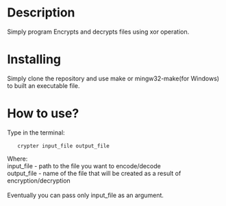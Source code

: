 <h1> Description </h1>
Simply program Encrypts and decrypts files using xor operation.
<h1> Installing </h1>
Simply clone the repository and use make or mingw32-make(for Windows) to built an executable file.
<h1> How to use? </h1>
Type in the terminal:<br/>
<pre>
  <code> crypter input_file output_file </code>
</pre>
Where:<br/>
input_file - path to the file you want to encode/decode<br/>
output_file - name of the file that will be created as a result of encryption/decryption<br/><br/>
Eventually you can pass only input_file as an argument.
